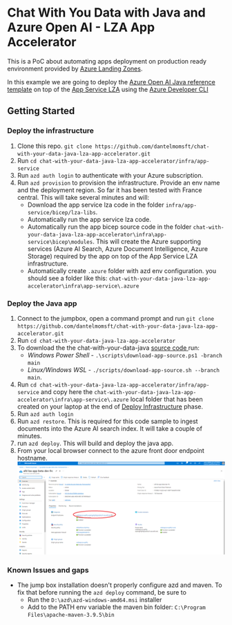 # Chat With You Data with Java and Azure Open AI - LZA App Accelerator
This is a PoC about automating apps deployment on production ready environment provided by [Azure Landing Zones](https://learn.microsoft.com/en-us/azure/cloud-adoption-framework/scenarios/app-platform/ready).

In this example we are going to deploy the [Azure Open AI Java reference template](https://learn.microsoft.com/en-us/azure/developer/intro/azure-ai-for-developers?pivots=java#azure-ai-reference-templates) on top of the [App Service LZA](https://github.com/Azure/appservice-landing-zone-accelerator) using the [Azure Developer CLI](https://learn.microsoft.com/en-us/azure/developer/azure-developer-cli/overview)

## Getting Started

### Deploy the infrastructure
1. Clone this repo. `git clone https://github.com/dantelmomsft/chat-with-your-data-java-lza-app-accelerator.git`
2. Run `cd chat-with-your-data-java-lza-app-accelerator/infra/app-service` 
3. Run `azd auth login` to authenticate with your Azure subscription.
4. Run `azd provision` to provision the infrastructure. Provide an env name and the deployment region. So far it has been tested with France central. This will take several minutes and will:
    - Download the app service lza code in  the folder `infra/app-service/bicep/lza-libs`.
    - Automatically run the app service lza code.
    - Automatically run the app bicep source code in the folder `chat-with-your-data-java-lza-app-accelerator\infra\app-service\bicep\modules`. This will create the Azure supporting services (Azure AI Search, Azure Document Intelligence, Azure Storage) required by the app on top of the App Service LZA infrastructure.
    -  Automatically create `.azure` folder with azd env configuration. you should see a folder like this: `chat-with-your-data-java-lza-app-accelerator\infra\app-service\.azure`
### Deploy the Java app 
1. Connect to the jumpbox, open a command prompt and run `git clone https://github.com/dantelmomsft/chat-with-your-data-java-lza-app-accelerator.git`
2. Run `cd chat-with-your-data-java-lza-app-accelerator` 
3. To download the the chat-with-your-data-java [source code ](https://github.com/Azure-Samples/azure-search-openai-demo-java) run:
    - *Windows Power Shell* - `.\scripts\download-app-source.ps1 -branch main` 
    - *Linux/Windows WSL* - `./scripts/download-app-source.sh --branch main`.
4. Run `cd chat-with-your-data-java-lza-app-accelerator/infra/app-service` and copy here the `chat-with-your-data-java-lza-app-accelerator\infra\app-service\.azure` local folder that has been created on your laptop at the end of [Deploy Infrastructure](#deploy-the-infrastructure)  phase.
5. Run `azd auth login`
6. Run `azd restore`. This is required for this code sample to ingest documents into the Azure AI search index. It will take a couple of minutes.
7. run `azd deploy`. This will build and deploy the java app.
8. From your local browser connect to the azure front door endpoint hostname. 
![Alt text](afd-endpoint.png)

### Known Issues and gaps
- The jump box installation doesn't properly configure azd and maven. To fix that before running the `azd deploy` command, be sure to
    - Run the `D:\azd\azd-windows-amd64.msi` installer
    - Add to the PATH env variable the maven bin folder: `C:\Program Files\apache-maven-3.9.5\bin`

